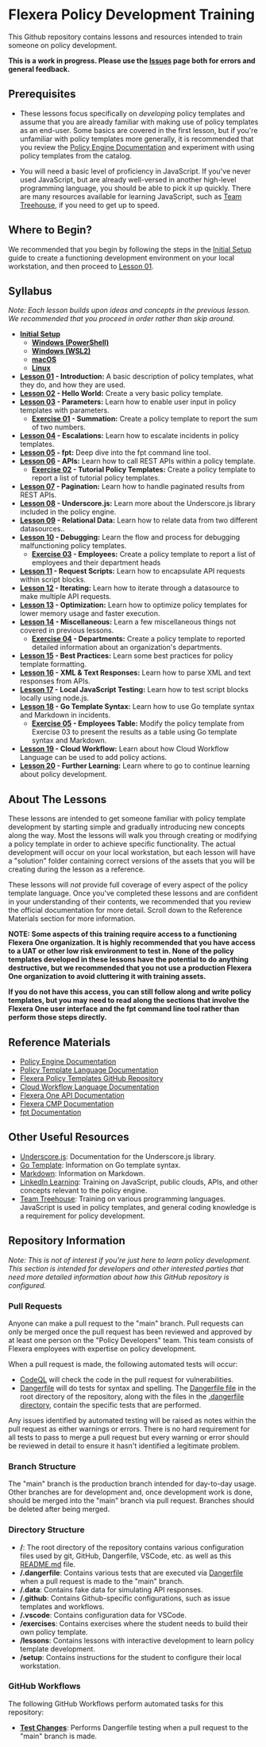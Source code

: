 # Flexera Policy Development Training

This Github repository contains lessons and resources intended to train someone on policy development.

**This is a work in progress. Please use the [Issues](https://github.com/flexera-public/policy_engine_training/issues) page both for errors and general feedback.**

## Prerequisites

* These lessons focus specifically on *developing* policy templates and assume that you are already familiar with making use of policy templates as an end-user. Some basics are covered in the first lesson, but if you're unfamiliar with policy templates more generally, it is recommended that you review the [Policy Engine Documentation](https://docs.flexera.com/flexera/EN/Automation/AboutPolicies.htm) and experiment with using policy templates from the catalog.

* You will need a basic level of proficiency in JavaScript. If you've never used JavaScript, but are already well-versed in another high-level programming language, you should be able to pick it up quickly. There are many resources available for learning JavaScript, such as [Team Treehouse](https://teamtreehouse.com/), if you need to get up to speed.

## Where to Begin?

We recommended that you begin by following the steps in the [Initial Setup](https://github.com/flexera-public/policy_engine_training/blob/main/setup/README.md) guide to create a functioning development environment on your local workstation, and then proceed to [Lesson 01](https://github.com/flexera-public/policy_engine_training/blob/main/lessons/01_introduction/README.md).

## Syllabus

*Note: Each lesson builds upon ideas and concepts in the previous lesson. We recommended that you proceed in order rather than skip around.*

* **[Initial Setup](https://github.com/flexera-public/policy_engine_training/blob/main/setup/README.md)**
  * **[Windows (PowerShell)](https://github.com/flexera-public/policy_engine_training/blob/main/setup/windows_powershell/README.md)**
  * **[Windows (WSL2)](https://github.com/flexera-public/policy_engine_training/blob/main/setup/windows_wsl2/README.md)**
  * **[macOS](https://github.com/flexera-public/policy_engine_training/blob/main/setup/macos/README.md)**
  * **[Linux](https://github.com/flexera-public/policy_engine_training/blob/main/setup/linux/README.md)**
* **[Lesson 01](https://github.com/flexera-public/policy_engine_training/blob/main/lessons/01_introduction/README.md) - Introduction:** A basic description of policy templates, what they do, and how they are used.
* **[Lesson 02](https://github.com/flexera-public/policy_engine_training/blob/main/lessons/02_hello_world/README.md) - Hello World:** Create a very basic policy template.
* **[Lesson 03](https://github.com/flexera-public/policy_engine_training/blob/main/lessons/03_parameters/README.md) - Parameters:** Learn how to enable user input in policy templates with parameters.
  * **[Exercise 01](https://github.com/flexera-public/policy_engine_training/blob/main/exercises/01_summation/README.md) - Summation:** Create a policy template to report the sum of two numbers.
* **[Lesson 04](https://github.com/flexera-public/policy_engine_training/blob/main/lessons/04_escalations/README.md) - Escalations:** Learn how to escalate incidents in policy templates.
* **[Lesson 05](https://github.com/flexera-public/policy_engine_training/blob/main/lessons/05_fpt/README.md) - fpt:** Deep dive into the fpt command line tool.
* **[Lesson 06](https://github.com/flexera-public/policy_engine_training/blob/main/lessons/06_api/README.md) - APIs:** Learn how to call REST APIs within a policy template.
  * **[Exercise 02](https://github.com/flexera-public/policy_engine_training/blob/main/exercises/02_tutorial_templates/README.md) - Tutorial Policy Templates:** Create a policy template to report a list of tutorial policy templates.
* **[Lesson 07](https://github.com/flexera-public/policy_engine_training/blob/main/lessons/07_pagination/README.md) - Pagination:** Learn how to handle paginated results from REST APIs.
* **[Lesson 08](https://github.com/flexera-public/policy_engine_training/blob/main/lessons/08_underscore/README.md) - Underscore.js:** Learn more about the Underscore.js library included in the policy engine.
* **[Lesson 09](https://github.com/flexera-public/policy_engine_training/blob/main/lessons/09_relational_data/README.md) - Relational Data:** Learn how to relate data from two different datasources..
* **[Lesson 10](https://github.com/flexera-public/policy_engine_training/blob/main/lessons/10_debugging/README.md) - Debugging:** Learn the flow and process for debugging malfunctioning policy templates.
  * **[Exercise 03](https://github.com/flexera-public/policy_engine_training/blob/main/exercises/03_employees/README.md) - Employees:** Create a policy template to report a list of employees and their department heads
* **[Lesson 11](https://github.com/flexera-public/policy_engine_training/blob/main/lessons/11_request_scripts/README.md) - Request Scripts:** Learn how to encapsulate API requests within script blocks.
* **[Lesson 12](https://github.com/flexera-public/policy_engine_training/blob/main/lessons/12_iterating/README.md) - Iterating:** Learn how to iterate through a datasource to make multiple API requests.
* **[Lesson 13](https://github.com/flexera-public/policy_engine_training/blob/main/lessons/13_optimization/README.md) - Optimization:** Learn how to optimize policy templates for lower memory usage and faster execution.
* **[Lesson 14](https://github.com/flexera-public/policy_engine_training/blob/main/lessons/14_misc/README.md) - Miscellaneous:** Learn a few miscellaneous things not covered in previous lessons.
  * **[Exercise 04](https://github.com/flexera-public/policy_engine_training/blob/main/exercises/04_departments/README.md) - Departments:** Create a policy template to reported detailed information about an organization's departments.
* **[Lesson 15](https://github.com/flexera-public/policy_engine_training/blob/main/lessons/15_best_practices/README.md) - Best Practices:** Learn some best practices for policy template formatting.
* **[Lesson 16](https://github.com/flexera-public/policy_engine_training/blob/main/lessons/16_xml/README.md) - XML & Text Responses:** Learn how to parse XML and text responses from APIs.
* **[Lesson 17](https://github.com/flexera-public/policy_engine_training/blob/main/lessons/17_local_js/README.md) - Local JavaScript Testing:** Learn how to test script blocks locally using node.js.
* **[Lesson 18](https://github.com/flexera-public/policy_engine_training/blob/main/lessons/18_go_template/README.md) - Go Template Syntax:** Learn how to use Go template syntax and Markdown in incidents.
  * **[Exercise 05](https://github.com/flexera-public/policy_engine_training/blob/main/exercises/05_employees_table/README.md) - Employees Table:** Modify the policy template from Exercise 03 to present the results as a table using Go template syntax and Markdown.
* **[Lesson 19](https://github.com/flexera-public/policy_engine_training/blob/main/lessons/19_cwf/README.md) - Cloud Workflow:** Learn about how Cloud Workflow Language can be used to add policy actions.
* **[Lesson 20](https://github.com/flexera-public/policy_engine_training/blob/main/lessons/20_further_learning/README.md) - Further Learning:** Learn where to go to continue learning about policy development.

## About The Lessons

These lessons are intended to get someone familiar with policy template development by starting simple and gradually introducing new concepts along the way. Most the lessons will walk you through creating or modifying a policy template in order to achieve specific functionality. The actual development will occur on your local workstation, but each lesson will have a "solution" folder containing correct versions of the assets that you will be creating during the lesson as a reference.

These lessons will *not* provide full coverage of every aspect of the policy template language. Once you've completed these lessons and are confident in your understanding of their contents, we recommended that you review the official documentation for more detail. Scroll down to the Reference Materials section for more information.

**NOTE: Some aspects of this training require access to a functioning Flexera One organization. It is highly recommended that you have access to a UAT or other low risk environment to test in. None of the policy templates developed in these lessons have the potential to do anything destructive, but we recommended that you not use a production Flexera One organization to avoid cluttering it with training assets.**

**If you do not have this access, you can still follow along and write policy templates, but you may need to read along the sections that involve the Flexera One user interface and the fpt command line tool rather than perform those steps directly.**

## Reference Materials

* [Policy Engine Documentation](https://docs.flexera.com/flexera/EN/Automation/AboutPolicies.htm)
* [Policy Template Language Documentation](https://docs.flexera.com/flexera/EN/Automation/PTL.htm)
* [Flexera Policy Templates GitHub Repository](https://github.com/flexera-public/policy_templates)
* [Cloud Workflow Language Documentation](https://docs.flexera.com/flexera/EN/Automation/CWL.htm)
* [Flexera One API Documentation](https://developer.flexera.com/)
* [Flexera CMP Documentation](https://docs.rightscale.com/)
* [fpt Documentation](https://github.com/flexera-public/policy_sdk/blob/master/cmd/fpt/README.md)

## Other Useful Resources

* [Underscore.js](https://underscorejs.org/): Documentation for the Underscore.js library.
* [Go Template](https://pkg.go.dev/text/template): Information on Go template syntax.
* [Markdown](https://www.markdownguide.org/): Information on Markdown.
* [LinkedIn Learning](https://www.linkedin.com/learning/): Training on JavaScript, public clouds, APIs, and other concepts relevant to the policy engine.
* [Team Treehouse](https://teamtreehouse.com/): Training on various programming languages. JavaScript is used in policy templates, and general coding knowledge is a requirement for policy development.

## Repository Information

*Note: This is not of interest if you're just here to learn policy development. This section is intended for developers and other interested parties that need more detailed information about how this GitHub repository is configured.*

### Pull Requests

Anyone can make a pull request to the "main" branch. Pull requests can only be merged once the pull request has been reviewed and approved by at least one person on the "Policy Developers" team. This team consists of Flexera employees with expertise on policy development.

When a pull request is made, the following automated tests will occur:

* [CodeQL](https://codeql.github.com/) will check the code in the pull request for vulnerabilities.
* [Dangerfile](https://danger.systems/guides/dangerfile) will do tests for syntax and spelling. The [Dangerfile file](https://github.com/flexera-public/policy_engine_training/blob/main/Dangerfile) in the root directory of the repository, along with the files in the [.dangerfile directory](https://github.com/flexera-public/policy_engine_training/blob/main/.dangerfile/), contain the specific tests that are performed.

Any issues identified by automated testing will be raised as notes within the pull request as either warnings or errors. There is no hard requirement for all tests to pass to merge a pull request but every warning or error should be reviewed in detail to ensure it hasn't identified a legitimate problem.

### Branch Structure

The "main" branch is the production branch intended for day-to-day usage. Other branches are for development and, once development work is done, should be merged into the "main" branch via pull request. Branches should be deleted after being merged.

### Directory Structure

* **/**: The root directory of the repository contains various configuration files used by git, GitHub, Dangerfile, VSCode, etc. as well as this [README.md](https://github.com/flexera-public/policy_engine_training/blob/main/README.md) file.
* **/.dangerfile**: Contains various tests that are executed via [Dangerfile](https://danger.systems/guides/dangerfile) when a pull request is made to the "main" branch.
* **/.data**: Contains fake data for simulating API responses.
* **/.github**: Contains Github-specific configurations, such as issue templates and workflows.
* **/.vscode**: Contains configuration data for VSCode.
* **/exercises**: Contains exercises where the student needs to build their own policy template.
* **/lessons**: Contains lessons with interactive development to learn policy template development.
* **/setup**: Contains instructions for the student to configure their local workstation.

### GitHub Workflows

The following GitHub Workflows perform automated tasks for this repository:

* **[Test Changes](https://github.com/flexera-public/policy_engine_training/blob/main/.github/workflows/test-changes.yaml)**: Performs Dangerfile testing when a pull request to the "main" branch is made.

